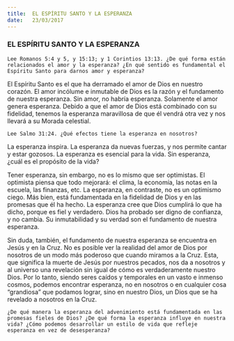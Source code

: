 ```yaml
---
title:  EL ESPÍRITU SANTO Y LA ESPERANZA
date:   23/03/2017
---
```


### EL ESPÍRITU SANTO Y LA ESPERANZA

`Lee Romanos 5:4 y 5, y 15:13; y 1 Corintios 13:13. ¿De qué forma están relacionados el amor y la esperanza? ¿En qué sentido es fundamental el Espíritu Santo para darnos amor y esperanza?`

El Espíritu Santo es el que ha derramado el amor de Dios en nuestro corazón. El amor incólume e inmutable de Dios es la razón y el fundamento de nuestra esperanza. Sin amor, no habría esperanza. Solamente el amor genera esperanza. Debido a que el amor de Dios está combinado con su fidelidad, tenemos la esperanza maravillosa de que él vendrá otra vez y nos llevará a su Morada celestial.

`Lee Salmo 31:24. ¿Qué efectos tiene la esperanza en nosotros?`

La esperanza inspira. La esperanza da nuevas fuerzas, y nos permite cantar y estar gozosos. La esperanza es esencial para la vida. Sin esperanza, ¿cuál es el propósito de la vida?

Tener esperanza, sin embargo, no es lo mismo que ser optimistas. El optimista piensa que todo mejorará: el clima, la economía, las notas en la escuela, las finanzas, etc. La esperanza, en contraste, no es un optimismo ciego. Más bien, está fundamentada en la fidelidad de Dios y en las promesas que él ha hecho. La esperanza cree que Dios cumplirá lo que ha dicho, porque es fiel y verdadero. Dios ha probado ser digno de confianza, y no cambia. Su inmutabilidad y su verdad son el fundamento de nuestra esperanza.

Sin duda, también, el fundamento de nuestra esperanza se encuentra en Jesús y en la Cruz. No es posible ver la realidad del amor de Dios por nosotros de un modo más poderoso que cuando miramos a la Cruz. Esta, que significa la muerte de Jesús por nuestros pecados, nos da a nosotros y al universo una revelación sin igual de cómo es verdaderamente nuestro Dios. Por lo tanto, siendo seres caídos y temporales en un vasto e inmenso cosmos, podemos encontrar esperanza, no en nosotros o en cualquier cosa “grandiosa” que podamos lograr, sino en nuestro Dios, un Dios que se ha revelado a nosotros en la Cruz. 

`¿De qué manera la esperanza del advenimiento está fundamentada en las promesas fieles de Dios? ¿De qué forma la esperanza influye en nuestra vida? ¿Cómo podemos desarrollar un estilo de vida que refleje esperanza en vez de desesperanza?`